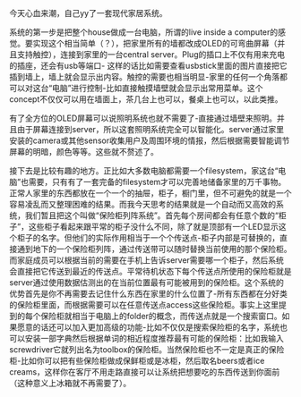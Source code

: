今天心血来潮，自己yy了一套现代家居系统。

系统的第一步是把整个house做成一台电脑，所谓的live inside a computer的感觉。要实现这个相当简单（？），把家里所有的墙都改成OLED的可弯曲屏幕（并且支持触控），连接到家里的一台central server。Plug的插口上不仅有用来充电的插座，还会有usb等端口- 这样的话比如需要查看usbstick里面的图片直接把它插到墙上，墙上就会显示出内容。触控的需要也相当明显-家里的任何一个角落都可以对这台“电脑”进行控制-比如直接触摸墙壁就会显示出常用菜单。这个concept不仅仅可以用在墙面上，茶几台上也可以，餐桌上也可以，以此类推。

有了全方位的OLED屏幕可以说照明系统也就不需要了-直接通过墙壁来照明。并且由于屏幕连接到server，所以这套照明系统完全可以智能化。server通过家里安装的camera或其他sensor收集用户及周围环境的情报，然后根据需要智能调节屏幕的明暗，颜色等等。这些就不赘述了。

接下去是比较有趣的地方。正比如大多数电脑都需要一个filesystem，家这台“电脑”也需要，只有有了一套完备的filesystem才可以完善地储备家里的万千事物。正常人家里的东西都放在一个一个的抽屉，柜子，橱门里，但不可避免的就是一个容易凌乱而又整理困难的结果。而我今天思考的结果就是一个自动而又高效的系统，我们暂且把这个叫做“保险柜列阵系统”。首先每个房间都会有任意个数的“柜子”，这些柜子看起来跟平常的柜子没什么不同，除了就是顶部有一个LED显示这个柜子的名字。但他们的实际作用相当于一个个传送点-柜子内部是可替换的，直接通到地下的一个保险柜列阵，通过传送带可以随时替换当前使用的那个保险柜。而家庭成员可以根据当前的需要在手机上告诉server需要哪一个柜子，然后系统会直接把它传送到最近的传送点。平常待机状态下每个传送点所使用的保险柜就是server通过使用数据估测出的在当前位置最有可能被用到的保险柜。这个系统的优势首先是你不再需要去记住什么东西在家里的什么位置了-所有东西都在分好类的保险柜里面，而根据需要可以在任意传送点access这些保险柜。事实上这里提到的每个保险柜就相当于电脑上的folder的概念，而传送点就是一个搜索窗口。如果愿意的话还可以加入更加高级的功能-比如不仅仅是搜索保险柜的名字，系统也可以安装一部字典然后根据单词的相近程度推荐最有可能的保险柜：比如我输入screwdriver它就列出名为toolbox的保险柜。当然保险柜也不一定是真正的保险柜-比如你可以把有些保险柜做成保鲜柜或是冰柜，然后取名beers或者ice creams，这样你在客厅不用走路直接可以让系统把想要吃的东西传送到你面前（这种意义上冰箱就不再需要了）。
